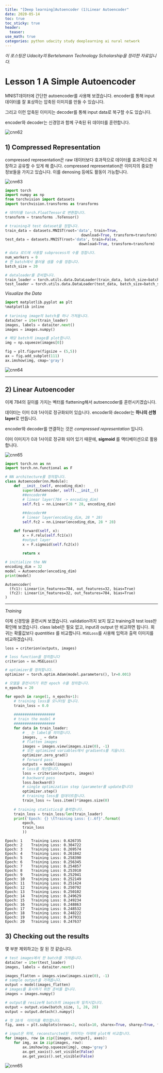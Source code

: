 ```yaml
---
title: "[Deep learning]Autoencoder (1)Linear Autoencoder"
date: 2020-05-14
toc: true
toc_sticky: true
header:
  teaser: 
use_math: true
categories: python udacity study deeplearning ai nural network
---
```


*이 포스팅은 Udacity의 Bertelsmann Technology Scholarship을 정리한 자료입니다.*  

# Lesson 1 A Simple Autoencoder

MNIST데이터에 간단한 autoencoder를 사용해 보겠습니다. encoder를 통해 input데이터를 잘 표상하는 압축된 이미지를 만들 수 있습니다. 

그리고 이런 압축된 이미지는 decoder를 통해 input data로 복구할 수도 있습니다. 

encoder와 decoder는 신경망과 함께 구축된 뒤 데이터를 훈련합니다.

![cnn62](https://drive.google.com/uc?id=1valur_AyvKSoYopLC2mYihNoPKNf1P3p)


## 1) Compressed Representation

compressed representation은 raw 데이터보다 효과적으로 데이터를 효과적으로 저장하고 공유할 수 있게 해 줍니다. compressed representation은 이미지의 중요한 정보들을 가지고 있습니다. 이를 denosing 등에도 활동이 가능합니다.

![cnn63](https://drive.google.com/uc?id=1v53NwsxuqH0ascLGhV4CrqV_tAfy60pC)


```python
import torch
import numpy as np
from torchvision import datasets
import torchvision.transforms as transforms

# 데이터를 torch.FloatTensor로 변환합니다.
transform = transforms .ToTensor()

# training과 test dataset을 정합니다.
train_data = datasets.MNIST(root='data', train=True,
                                   download=True, transform=transform)
test_data = datasets.MNIST(root='data', train=False,
                                  download=True, transform=transform)
```


```python
# data 로드에 사용할 subprocess의 수를 정합니다.
num_workers = 0
# 한 batch에서 불러올 샘플 수를 정합니다.
batch_size = 20

# dataloader를 준비합니다.
train_loader = torch.utils.data.DataLoader(train_data, batch_size=batch_size, num_workers=num_workers)
test_loader = torch.utils.data.DataLoader(test_data, batch_size=batch_size, num_workers=num_workers)
```

*Visualize the Data*


```python
import matplotlib.pyplot as plt
%matplotlib inline
    
# tarining image의 batch를 하나 가져옵니다.
dataiter = iter(train_loader)
images, labels = dataiter.next()
images = images.numpy()

# 해당 batch의 image를 plot합니다. 
img = np.squeeze(images[0])

fig = plt.figure(figsize = (5,5)) 
ax = fig.add_subplot(111)
ax.imshow(img, cmap='gray')
```


![cnn64](https://drive.google.com/uc?id=1EO7d_7EWUp2czdylDVRJrF_Ik9zF8sex)


---
## 2) Linear Autoencoder

이제 784의 길이를 가지는 벡터를 flattening해서 autoencoder를 훈련시키겠습니다. 

데이터는 이미 0과 1사이로 정규화되어 있습니다. encoder와 decoder는 **하나의 선형 layer**로 만듭니다. 

encoder와 decoder를 연결하는 것은  _compressed representation_ 입니다.

이미 이미지가 0과 1사이로 정규화 되어 있기 때문에, **sigmoid** 를 액티베이션으로 활용합니다. 

![cnn65](https://drive.google.com/uc?id=1avz2qDqRInZEJkovTgSgF1QwQ6GJBHvP)

```python
import torch.nn as nn
import torch.nn.functional as F

# NN architecture를 정의합니다. 
class Autoencoder(nn.Module):
    def __init__(self, encoding_dim):
        super(Autoencoder, self).__init__()
        ##encoder##
        # linear layer(784 -> encoding_dim)
        self.fc1 = nn.Linear(28 * 28, encoding_dim)
        
        ##decoder##
        # linear layer(encoding_dim, 28 * 28)
        self.fc2 = nn.Linear(encoding_dim, 28 * 28)

    def forward(self, x):
        x = F.relu(self.fc1(x))
        #output layer
        x = F.sigmoid(self.fc2(x))
        
        return x

# initialize the NN
encoding_dim = 32
model = Autoencoder(encoding_dim)
print(model)
```

    Autoencoder(
      (fc1): Linear(in_features=784, out_features=32, bias=True)
      (fc2): Linear(in_features=32, out_features=784, bias=True)
    )
    

---
*Training*

이제 신경망을 훈련시켜 보겠습니다. validation까지 보지 않고 training과 test loss만 확인해 보겠습니다. class label은 필요 없고, input과 output 만 비교하면 됩니다. 회귀는 확률값보다 _quantities_ 를 비교합니다. `MSELoss`를 사용해 입력과 출력 이미지를 비교하겠습니다.

```
loss = criterion(outputs, images)
```


```python
# loss function을 정의합니다
criterion = nn.MSELoss()

# optimizer를 정의합니다.
optimizer = torch.optim.Adam(model.parameters(), lr=0.001)
```


```python
# 모델을 훈련시키기 위한 epoch 수를 정의합니다.
n_epochs = 20

for epoch in range(1, n_epochs+1):
    # training loss를 모니터링 합니다.
    train_loss = 0.0
    
    ###################
    # train the model #
    ###################
    for data in train_loader:
        # _ 는 label을 의미합니다.
        images, _ = data
        # flatten images
        images = images.view(images.size(0), -1)
        # 모든 optimized variables에서 gradients를 지웁니다.  
        optimizer.zero_grad()
        # forward pass
        outputs = model(images)
        # loss를 계산합니다. 
        loss = criterion(outputs, images)
        # backward pass
        loss.backward()
        # single optimization step (parameter를 update합니다)
        optimizer.step()
        # training loss를 업데이트합니다.
        train_loss += loss.item()*images.size(0)
            
    # training statistics을 출력합니다.
    train_loss = train_loss/len(train_loader)
    print('Epoch: {} \tTraining Loss: {:.6f}'.format(
        epoch, 
        train_loss
        ))
```

    Epoch: 1 	Training Loss: 0.626735
    Epoch: 2 	Training Loss: 0.304722
    Epoch: 3 	Training Loss: 0.269574
    Epoch: 4 	Training Loss: 0.261842
    Epoch: 5 	Training Loss: 0.258390
    Epoch: 6 	Training Loss: 0.256345
    Epoch: 7 	Training Loss: 0.254857
    Epoch: 8 	Training Loss: 0.253910
    Epoch: 9 	Training Loss: 0.252941
    Epoch: 10 	Training Loss: 0.252149
    Epoch: 11 	Training Loss: 0.251424
    Epoch: 12 	Training Loss: 0.250792
    Epoch: 13 	Training Loss: 0.250102
    Epoch: 14 	Training Loss: 0.249629
    Epoch: 15 	Training Loss: 0.249234
    Epoch: 16 	Training Loss: 0.248863
    Epoch: 17 	Training Loss: 0.248532
    Epoch: 18 	Training Loss: 0.248222
    Epoch: 19 	Training Loss: 0.247931
    Epoch: 20 	Training Loss: 0.247637
    

## 3) Checking out the results

몇 부분 제외하고는 잘 된 것 같습니다. 


```python
# test images에서 한 batch를 가져옵니다.
dataiter = iter(test_loader)
images, labels = dataiter.next()

images_flatten = images.view(images.size(0), -1)
# sample output을 가져옵니다.
output = model(images_flatten)
# images를 표시하기 위한 준비를 합니다. 
images = images.numpy()

# output를 resize해 batch의 images와 일치시킵니다.
output = output.view(batch_size, 1, 28, 28)
output = output.detach().numpy()

# 첫 10개  이미지를 확인합니다.
fig, axes = plt.subplots(nrows=2, ncols=10, sharex=True, sharey=True, figsize=(25,4))

# input은 위에, reconsturcted된 이미지는 아래에 plot해 비교합니다.
for images, row in zip([images, output], axes):
    for img, ax in zip(images, row):
        ax.imshow(np.squeeze(img), cmap='gray')
        ax.get_xaxis().set_visible(False)
        ax.get_yaxis().set_visible(False)
```


![cnn65](https://drive.google.com/uc?id=1xwsqDxF6TImSxyRdJ82Jsl_2a2T__5p2)